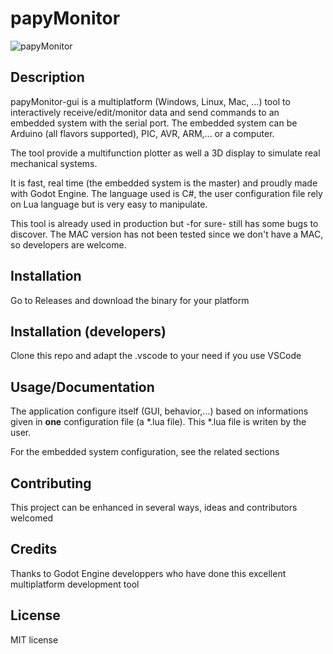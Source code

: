 # papyMonitor

![papyMonitor](small.gif)

## Description

papyMonitor-gui is a multiplatform (Windows, Linux, Mac, ...) tool to interactively receive/edit/monitor data and send commands to an embedded system with the serial port. The embedded system can be Arduino (all flavors supported), PIC, AVR, ARM,... or a computer.

The tool provide a multifunction plotter as well a 3D display to simulate real mechanical systems.

It is fast, real time (the embedded system is the master) and proudly made with Godot Engine. The language used is C#, the user configuration file rely on Lua language but is very easy to manipulate.

This tool is already used in production but -for sure- still has some bugs to discover. The MAC version has not been tested since we don't have a MAC, so developers are welcome.

## Installation

Go to Releases and download the binary for your platform

## Installation (developers)

Clone this repo and adapt the .vscode to your need if you use VSCode

## Usage/Documentation

The application configure itself (GUI, behavior,...) based on informations given in  **one** configuration file (a *.lua file). This *.lua file is writen by the user.

For the embedded system configuration, see the related sections

## Contributing

This project can be enhanced in several ways, ideas and contributors welcomed

## Credits

Thanks to Godot Engine developpers who have done this excellent multiplatform development tool

## License

MIT license
